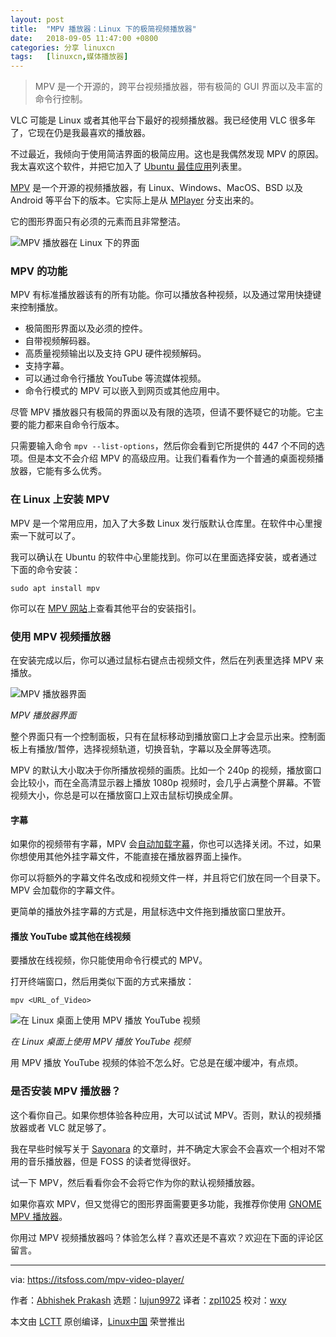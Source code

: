 ```yaml
---
layout: post
title:	"MPV 播放器：Linux 下的极简视频播放器"
date:	2018-09-05 11:47:00 +0800 
categories:	分享 linuxcn 
tags:	[linuxcn,媒体播放器]
---
```




> 
> MPV 是一个开源的，跨平台视频播放器，带有极简的 GUI 界面以及丰富的命令行控制。
> 
> 
> 


VLC 可能是 Linux 或者其他平台下最好的视频播放器。我已经使用 VLC 很多年了，它现在仍是我最喜欢的播放器。


不过最近，我倾向于使用简洁界面的极简应用。这也是我偶然发现 MPV 的原因。我太喜欢这个软件，并把它加入了 [Ubuntu 最佳应用](https://itsfoss.com/best-ubuntu-apps/)列表里。


[MPV](https://mpv.io/) 是一个开源的视频播放器，有 Linux、Windows、MacOS、BSD 以及 Android 等平台下的版本。它实际上是从 [MPlayer](http://www.mplayerhq.hu/design7/news.html) 分支出来的。


它的图形界面只有必须的元素而且非常整洁。


![MPV 播放器在 Linux 下的界面](/Asserts/Images//attachment/album/201809/05/114708iojoj1l172i1xfrl.jpg)


### MPV 的功能


MPV 有标准播放器该有的所有功能。你可以播放各种视频，以及通过常用快捷键来控制播放。


* 极简图形界面以及必须的控件。
* 自带视频解码器。
* 高质量视频输出以及支持 GPU 硬件视频解码。
* 支持字幕。
* 可以通过命令行播放 YouTube 等流媒体视频。
* 命令行模式的 MPV 可以嵌入到网页或其他应用中。


尽管 MPV 播放器只有极简的界面以及有限的选项，但请不要怀疑它的功能。它主要的能力都来自命令行版本。


只需要输入命令 `mpv --list-options`，然后你会看到它所提供的 447 个不同的选项。但是本文不会介绍 MPV 的高级应用。让我们看看作为一个普通的桌面视频播放器，它能有多么优秀。


### 在 Linux 上安装 MPV


MPV 是一个常用应用，加入了大多数 Linux 发行版默认仓库里。在软件中心里搜索一下就可以了。


我可以确认在 Ubuntu 的软件中心里能找到。你可以在里面选择安装，或者通过下面的命令安装：



```
sudo apt install mpv
```

你可以在 [MPV 网站](https://mpv.io/installation/)上查看其他平台的安装指引。


### 使用 MPV 视频播放器


在安装完成以后，你可以通过鼠标右键点击视频文件，然后在列表里选择 MPV 来播放。


![MPV 播放器界面](/Asserts/Images//attachment/album/201809/05/114708v5qt5p8psqh98qiq.png)


*MPV 播放器界面*


整个界面只有一个控制面板，只有在鼠标移动到播放窗口上才会显示出来。控制面板上有播放/暂停，选择视频轨道，切换音轨，字幕以及全屏等选项。


MPV 的默认大小取决于你所播放视频的画质。比如一个 240p 的视频，播放窗口会比较小，而在全高清显示器上播放 1080p 视频时，会几乎占满整个屏幕。不管视频大小，你总是可以在播放窗口上双击鼠标切换成全屏。


#### 字幕


如果你的视频带有字幕，MPV 会[自动加载字幕](https://itsfoss.com/how-to-play-movie-with-subtitles-on-samsung-tv-via-usb/)，你也可以选择关闭。不过，如果你想使用其他外挂字幕文件，不能直接在播放器界面上操作。


你可以将额外的字幕文件名改成和视频文件一样，并且将它们放在同一个目录下。MPV 会加载你的字幕文件。


更简单的播放外挂字幕的方式是，用鼠标选中文件拖到播放窗口里放开。


#### 播放 YouTube 或其他在线视频


要播放在线视频，你只能使用命令行模式的 MPV。


打开终端窗口，然后用类似下面的方式来播放：



```
mpv <URL_of_Video>
```

![在 Linux 桌面上使用 MPV 播放 YouTube 视频](/Asserts/Images//attachment/album/201809/05/114709izxrl6oojeni71o7.jpg)


*在 Linux 桌面上使用 MPV 播放 YouTube 视频*


用 MPV 播放 YouTube 视频的体验不怎么好。它总是在缓冲缓冲，有点烦。


### 是否安装 MPV 播放器？


这个看你自己。如果你想体验各种应用，大可以试试 MPV。否则，默认的视频播放器或者 VLC 就足够了。


我在早些时候写关于 [Sayonara](https://itsfoss.com/sayonara-music-player/) 的文章时，并不确定大家会不会喜欢一个相对不常用的音乐播放器，但是 FOSS 的读者觉得很好。


试一下 MPV，然后看看你会不会将它作为你的默认视频播放器。


如果你喜欢 MPV，但又觉得它的图形界面需要更多功能，我推荐你使用 [GNOME MPV 播放器](https://gnome-mpv.github.io/)。


你用过 MPV 视频播放器吗？体验怎么样？喜欢还是不喜欢？欢迎在下面的评论区留言。




---


via: <https://itsfoss.com/mpv-video-player/>


作者：[Abhishek Prakash](https://itsfoss.com/author/abhishek/) 选题：[lujun9972](https://github.com/lujun9972) 译者：[zpl1025](https://github.com/zpl1025) 校对：[wxy](https://github.com/wxy)


本文由 [LCTT](https://github.com/LCTT/TranslateProject) 原创编译，[Linux中国](https://linux.cn/) 荣誉推出
